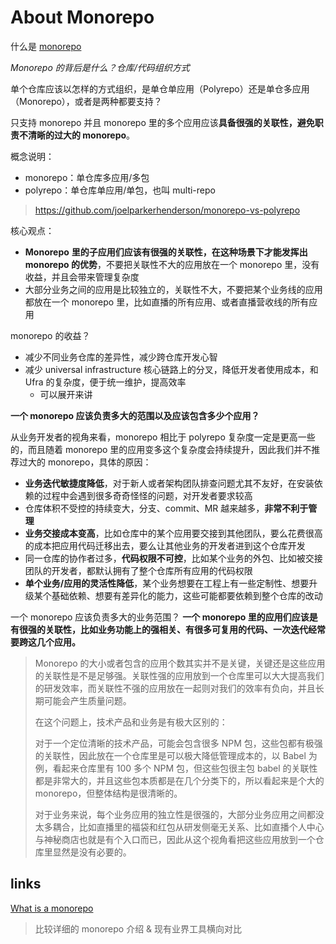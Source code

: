 # About Monorepo

什么是 [monorepo](https://monorepo.tools/#what-is-a-monorepo)

_Monorepo 的背后是什么？仓库/代码组织方式_

单个仓库应该以怎样的方式组织，是单仓单应用（Polyrepo）还是单仓多应用（Monorepo），或者是两种都要支持？

只支持 monorepo 并且 monorepo 里的多个应用应该**具备很强的关联性，避免职责不清晰的过大的 monorepo**。

概念说明：

- monorepo：单仓库多应用/多包
- polyrepo：单仓库单应用/单包，也叫 multi-repo

> https://github.com/joelparkerhenderson/monorepo-vs-polyrepo

核心观点：

- **Monorepo** **里的子应用们应该有很强的关联性，在这种场景下才能发挥出 monorepo 的优势**，不要把关联性不大的应用放在一个 monorepo 里，没有收益，并且会带来管理复杂度
- 大部分业务之间的应用是比较独立的，关联性不大，不要把某个业务线的应用都放在一个 monorepo 里，比如直播的所有应用、或者直播营收线的所有应用

monorepo 的收益？

- 减少不同业务仓库的差异性，减少跨仓库开发心智
- 减少 universal infrastructure 核心链路上的分叉，降低开发者使用成本，和 Ufra 的复杂度，便于统一维护，提高效率
  - 可以展开来讲

**一个 monorepo 应该负责多大的范围以及应该包含多少个应用？**

从业务开发者的视角来看，monorepo 相比于 polyrepo 复杂度一定是更高一些的，而且随着 monorepo 里的应用变多这个复杂度会持续提升，因此我们并不推荐过大的 monorepo，具体的原因：

- **业务迭代敏捷度降低**，对于新人或者架构团队排查问题尤其不友好，在安装依赖的过程中会遇到很多奇奇怪怪的问题，对开发者要求较高
- 仓库体积不受控的持续变大，分支、commit、MR 越来越多，**非常不利于管理**
- **业务交接成本变高**，比如仓库中的某个应用要交接到其他团队，要么花费很高的成本把应用代码迁移出去，要么让其他业务的开发者进到这个仓库开发
- 同一仓库的协作者过多，**代码权限不可控**，比如某个业务的外包、比如被交接团队的开发者，都默认拥有了整个仓库所有应用的代码权限
- **单个业务/应用的灵活性降低**，某个业务想要在工程上有一些定制性、想要升级某个基础依赖、想要有差异化的能力，这些可能都要依赖到整个仓库的改动

一个 monorepo 应该负责多大的业务范围？ **一个 monorepo 里的应用们应该是有很强的关联性，比如业务功能上的强相关、有很多可复用的代码、一次迭代经常要跨这几个应用。**

> Monorepo 的大小或者包含的应用个数其实并不是关键，关键还是这些应用的关联性是不是足够强。关联性强的应用放到一个仓库里可以大大提高我们的研发效率，而关联性不强的应用放在一起则对我们的效率有负向，并且长期可能会产生质量问题。
>
> 在这个问题上，技术产品和业务是有极大区别的：
>
> 对于一个定位清晰的技术产品，可能会包含很多 NPM 包，这些包都有极强的关联性，因此放在一个仓库里是可以极大降低管理成本的，以 Babel 为例，看起来仓库里有 100 多个 NPM 包，但这些包很主包 babel 的关联性都是非常大的，并且这些包本质都是在几个分类下的，所以看起来是个大的 monorepo，但整体结构是很清晰的。
>
> 对于业务来说，每个业务应用的独立性是很强的，大部分业务应用之间都没太多耦合，比如直播里的福袋和红包从研发侧毫无关系、比如直播个人中心与神秘商店也就是有个入口而已，因此从这个视角看把这些应用放到一个仓库里显然是没有必要的。

## links

[What is a monorepo](https://monorepo.tools/)

> 比较详细的 monorepo 介绍 & 现有业界工具横向对比
